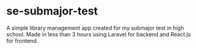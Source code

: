 # se-submajor-test
A simple library management app created for my submajor test in high school. Made in less than 3 hours using Laravel for backend and React.js for frontend.
